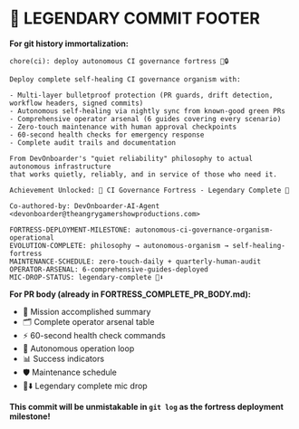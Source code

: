 # 🎯 LEGENDARY COMMIT FOOTER

**For git history immortalization:**

```text
chore(ci): deploy autonomous CI governance fortress 🚀🔒

Deploy complete self-healing CI governance organism with:

- Multi-layer bulletproof protection (PR guards, drift detection, workflow headers, signed commits)
- Autonomous self-healing via nightly sync from known-good green PRs  
- Comprehensive operator arsenal (6 guides covering every scenario)
- Zero-touch maintenance with human approval checkpoints
- 60-second health checks for emergency response
- Complete audit trails and documentation

From DevOnboarder's "quiet reliability" philosophy to actual autonomous infrastructure
that works quietly, reliably, and in service of those who need it.

Achievement Unlocked: 🏰 CI Governance Fortress - Legendary Complete 🏰

Co-authored-by: DevOnboarder-AI-Agent <devonboarder@theangrygamershowproductions.com>

FORTRESS-DEPLOYMENT-MILESTONE: autonomous-ci-governance-organism-operational
EVOLUTION-COMPLETE: philosophy → autonomous-organism → self-healing-fortress  
MAINTENANCE-SCHEDULE: zero-touch-daily + quarterly-human-audit
OPERATOR-ARSENAL: 6-comprehensive-guides-deployed
MIC-DROP-STATUS: legendary-complete 🎤⬇️
```

**For PR body (already in FORTRESS_COMPLETE_PR_BODY.md):**

- 🏰 Mission accomplished summary
- 🗂 Complete operator arsenal table  
- ⚡ 60-second health check commands
- 🚀 Autonomous operation loop
- 📊 Success indicators
- 🛡 Maintenance schedule
- 🎤⬇️ Legendary complete mic drop

**This commit will be unmistakable in `git log` as the fortress deployment milestone!**
